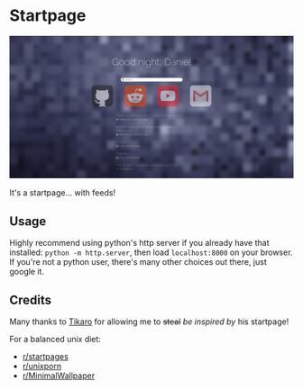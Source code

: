 # Startpage

![Example](docs/example.jpg)

It's a startpage... with feeds!

## Usage

Highly recommend using python's http server if you already have that installed: `python -m http.server`, then load `localhost:8000` on your browser. If you're not a python user, there's many other choices out there, just google it.

## Credits

Many thanks to [Tikaro](https://github.com/0-Tikaro) for allowing me to ~~steal~~ *be inspired by* his startpage!

For a balanced unix diet:
* [r/startpages](https://www.reddit.com/r/startpages/)
* [r/unixporn](https://www.reddit.com/r/unixporn/)
* [r/MinimalWallpaper](https://www.reddit.com/r/MinimalWallpaper/)
